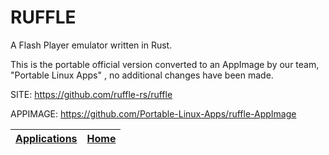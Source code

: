 # RUFFLE

 A Flash Player emulator written in Rust.

 This is the portable official version converted to an AppImage by our team, "Portable Linux Apps" , no additional changes have been made.

 SITE: https://github.com/ruffle-rs/ruffle
 
 APPIMAGE: https://github.com/Portable-Linux-Apps/ruffle-AppImage

 | [Applications](https://portable-linux-apps.github.io/apps.html) | [Home](https://portable-linux-apps.github.io)
 | --- | --- |
